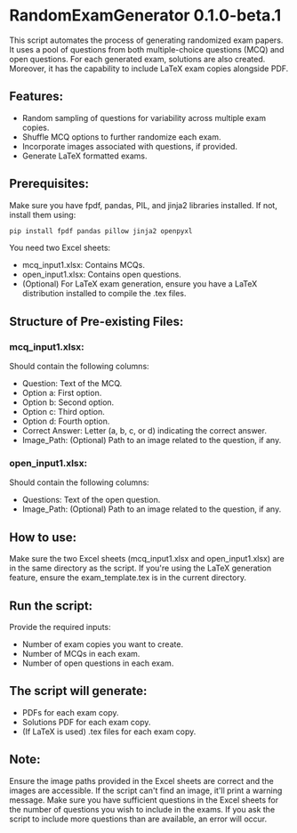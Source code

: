 # RandomExamGenerator 0.1.0-beta.1
This script automates the process of generating randomized exam papers. It uses a pool of questions from both multiple-choice questions (MCQ) and open questions. For each generated exam, solutions are also created. Moreover, it has the capability to include LaTeX exam copies alongside PDF.

## Features:
- Random sampling of questions for variability across multiple exam copies.
- Shuffle MCQ options to further randomize each exam.
- Incorporate images associated with questions, if provided.
- Generate LaTeX formatted exams.

## Prerequisites:
Make sure you have fpdf, pandas, PIL, and jinja2 libraries installed. If not, install them using:

```bash
pip install fpdf pandas pillow jinja2 openpyxl
```

You need two Excel sheets:
- mcq_input1.xlsx: Contains MCQs.
- open_input1.xlsx: Contains open questions.
- (Optional) For LaTeX exam generation, ensure you have a LaTeX distribution installed to compile the .tex files.

## Structure of Pre-existing Files:
### mcq_input1.xlsx:
Should contain the following columns:
- Question: Text of the MCQ.
- Option a: First option.
- Option b: Second option.
- Option c: Third option.
- Option d: Fourth option.
- Correct Answer: Letter (a, b, c, or d) indicating the correct answer.
- Image_Path: (Optional) Path to an image related to the question, if any.

### open_input1.xlsx:
Should contain the following columns:
- Questions: Text of the open question.
- Image_Path: (Optional) Path to an image related to the question, if any.

## How to use:
Make sure the two Excel sheets (mcq_input1.xlsx and open_input1.xlsx) are in the same directory as the script.
If you're using the LaTeX generation feature, ensure the exam_template.tex is in the current directory.

## Run the script:
Provide the required inputs:
- Number of exam copies you want to create.
- Number of MCQs in each exam.
- Number of open questions in each exam.

## The script will generate:
- PDFs for each exam copy.
- Solutions PDF for each exam copy.
- (If LaTeX is used) .tex files for each exam copy.

## Note:
Ensure the image paths provided in the Excel sheets are correct and the images are accessible. If the script can't find an image, it'll print a warning message.
Make sure you have sufficient questions in the Excel sheets for the number of questions you wish to include in the exams. If you ask the script to include more questions than are available, an error will occur.
